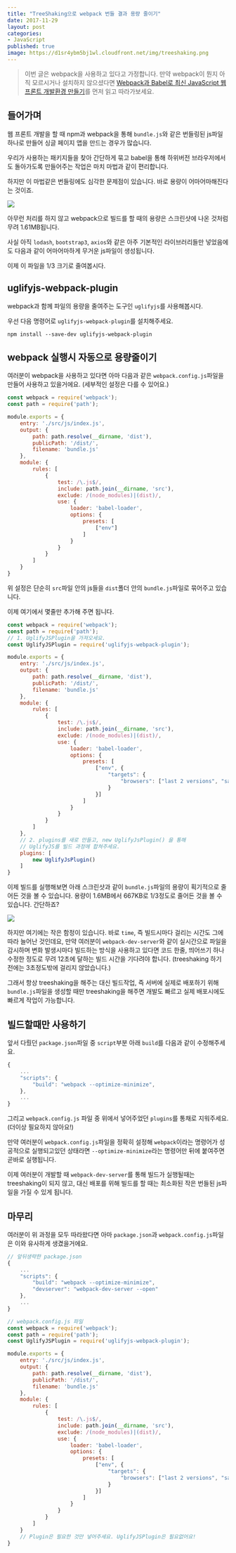```yaml
---
title: "TreeShaking으로 webpack 번들 결과 용량 줄이기"
date: 2017-11-29
layout: post
categories:
- JavaScript
published: true
image: https://d1sr4ybm5bj1wl.cloudfront.net/img/treeshaking.png
---
```


> 이번 글은 webpack을 사용하고 있다고 가정합니다. 만약 webpack이 뭔지 아직 모르시거나 설치하지 않으셨다면 [Webpack과 Babel로 최신 JavaScript 웹프론트 개발환경 만들기](/2017/10/18/Setup-Babel-with-webpack/)를 먼저 읽고 따라가보세요.

## 들어가며

웹 프론트 개발을 할 때 npm과 webpack을 통해 `bundle.js`와 같은 번들링된 js파일 하나로 만들어 싱글 페이지 앱을 만드는 경우가 많습니다.

우리가 사용하는 패키지들을 찾아 간단하게 묶고 babel을 통해 하위버전 브라우저에서도 돌아가도록 만들어주는 작업은 마치 마법과 같이 편리합니다.

하지만 이 마법같은 번들링에도 심각한 문제점이 있습니다. 바로 용량이 어마어마해진다는 것이죠.

![]({{site.static_url}}/img/tree-shaking-before.png)

아무런 처리를 하지 않고 webpack으로 빌드를 할 때의 용량은 스크린샷에 나온 것처럼 무려 1.61MB됩니다.

사실 아직 `lodash`, `bootstrap3`, `axios`와 같은 아주 기본적인 라이브러리들만 넣었음에도 다음과 같이 어마어마하게 무거운 js파일이 생성됩니다.

이제 이 파일을 1/3 크기로 줄여봅시다.

## uglifyjs-webpack-plugin

webpack과 함께 파일의 용량을 줄여주는 도구인 `uglifyjs`를 사용해봅시다.

우선 다음 명령어로 `uglifyjs-webpack-plugin`를 설치해주세요.

```shell
npm install --save-dev uglifyjs-webpack-plugin
```

## webpack 실행시 자동으로 용량줄이기

여러분이 webpack을 사용하고 있다면 아마 다음과 같은 `webpack.config.js`파일을 만들어 사용하고 있을거에요. (세부적인 설정은 다를 수 있어요.)

```js
const webpack = require('webpack');
const path = require('path');

module.exports = {
    entry: './src/js/index.js',
    output: {
        path: path.resolve(__dirname, 'dist'),
        publicPath: '/dist/',
        filename: 'bundle.js'
    },
    module: {
        rules: [
            {
                test: /\.js$/,
                include: path.join(__dirname, 'src'),
                exclude: /(node_modules)|(dist)/,
                use: {
                    loader: 'babel-loader',
                    options: {
                        presets: [
                            ["env"]
                        ]
                    }
                }
            }
        ]
    }
}
```

위 설정은 단순히 `src`파일 안의 js들을 `dist`폴더 안의 `bundle.js`파일로 묶어주고 있습니다.

이제 여기에서 몇줄만 추가해 주면 됩니다.

```js
const webpack = require('webpack');
const path = require('path');
// 1. UglifyJSPlugin을 가져오세요.
const UglifyJSPlugin = require('uglifyjs-webpack-plugin');

module.exports = {
    entry: './src/js/index.js',
    output: {
        path: path.resolve(__dirname, 'dist'),
        publicPath: '/dist/',
        filename: 'bundle.js'
    },
    module: {
        rules: [
            {
                test: /\.js$/,
                include: path.join(__dirname, 'src'),
                exclude: /(node_modules)|(dist)/,
                use: {
                    loader: 'babel-loader',
                    options: {
                        presets: [
                            ["env", {
                                "targets": {
                                    "browsers": ["last 2 versions", "safari >= 7"]
                                }
                            }]
                        ]
                    }
                }
            }
        ]
    },
    // 2. plugins를 새로 만들고, new UglifyJsPlugin() 을 통해
    // UglifyJS를 빌드 과정에 합쳐주세요.
    plugins: [
        new UglifyJsPlugin()
    ]
}
```

이제 빌드를 실행해보면 아래 스크린샷과 같이 `bundle.js`파일의 용량이 획기적으로 줄어든 것을 볼 수 있습니다. 용량이 1.6MB에서 667KB로 1/3정도로 줄어든 것을 볼 수 있습니다. 간단하죠?

![]({{site.static_url}}/img/tree-shaking-after.png)

하지만 여기에는 작은 함정이 있습니다. 바로 `time`, 즉 빌드시마다 걸리는 시간도 그에따라 늘어난 것인데요, 만약 여러분이 `webpack-dev-server`와 같이 실시간으로 파일을 감시하며 변화 발생시마다 빌드하는 방식을 사용하고 있다면 코드 한줄, 띄어쓰기 하나 수정한 정도로 무려 12초에 달하는 빌드 시간을 기다려야 합니다. (treeshaking 하기 전에는 3초정도밖에 걸리지 않았습니다.)

그래서 항상 treeshaking을 해주는 대신 빌드작업, 즉 서버에 실제로 배포하기 위해 `bundle.js`파일을 생성할 때만 treeshaking을 해주면 개발도 빠르고 실제 배포시에도 빠르게 작업이 가능합니다.

## 빌드할때만 사용하기

앞서 다뤘던 `package.json`파일 중 `script`부분 아래 `build`를 다음과 같이 수정해주세요. 

```js
{
    ...
    "scripts": {
        "build": "webpack --optimize-minimize",
    },    
    ...
}
```

그리고 `webpack.config.js` 파일 중 위에서 넣어주었던 `plugins`를 통채로 지워주세요.(더이상 필요하지 않아요!)

만약 여러분이 `webpack.config.js`파일을 정확히 설정해 `webpack`이라는 명령어가 성공적으로 실행되고있던 상태라면 `--optimize-minimize`라는 명령어만 뒤에 붙여주면 곧바로 실행됩니다.

이제 여러분이 개발할 때 `webpack-dev-server`를 통해 빌드가 실행될때는 treeshaking이 되지 않고, 대신 배포를 위해 빌드를 할 때는 최소화된 작은 번들된 js파일을 가질 수 있게 됩니다.

## 마무리

여러분이 위 과정을 모두 따라왔다면 아마 `package.json`과 `webpack.config.js`파일은 이와 유사하게 생겼을거에요.

```js
// 앞뒤생략한 package.json
{
    ...
    "scripts": {
        "build": "webpack --optimize-minimize",
        "devserver": "webpack-dev-server --open"
    },    
    ...
}
```

```js
// webpack.config.js 파일
const webpack = require('webpack');
const path = require('path');
const UglifyJSPlugin = require('uglifyjs-webpack-plugin');

module.exports = {
    entry: './src/js/index.js',
    output: {
        path: path.resolve(__dirname, 'dist'),
        publicPath: '/dist/',
        filename: 'bundle.js'
    },
    module: {
        rules: [
            {
                test: /\.js$/,
                include: path.join(__dirname, 'src'),
                exclude: /(node_modules)|(dist)/,
                use: {
                    loader: 'babel-loader',
                    options: {
                        presets: [
                            ["env", {
                                "targets": {
                                    "browsers": ["last 2 versions", "safari >= 7"]
                                }
                            }]
                        ]
                    }
                }
            }
        ]
    }
    // Plugin은 필요한 것만 넣어주세요. UglifyJSPlugin은 필요없어요!
}
```
